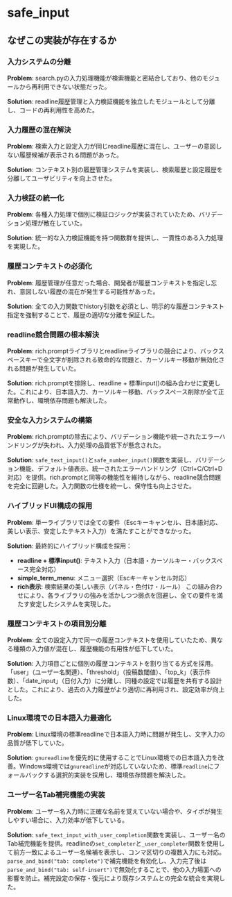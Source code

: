 # safe_input

## なぜこの実装が存在するか

### 入力システムの分離
**Problem**: search.pyの入力処理機能が検索機能と密結合しており、他のモジュールから再利用できない状態だった。

**Solution**: readline履歴管理と入力検証機能を独立したモジュールとして分離し、コードの再利用性を高めた。

### 入力履歴の混在解決
**Problem**: 検索入力と設定入力が同じreadline履歴に混在し、ユーザーの意図しない履歴候補が表示される問題があった。

**Solution**: コンテキスト別の履歴管理システムを実装し、検索履歴と設定履歴を分離してユーザビリティを向上させた。

### 入力検証の統一化
**Problem**: 各種入力処理で個別に検証ロジックが実装されていたため、バリデーション処理が散在していた。

**Solution**: 統一的な入力検証機能を持つ関数群を提供し、一貫性のある入力処理を実現した。

### 履歴コンテキストの必須化
**Problem**: 履歴管理が任意だった場合、開発者が履歴コンテキストを指定し忘れ、意図しない履歴の混在が発生する可能性があった。

**Solution**: 全ての入力関数でhistory引数を必須とし、明示的な履歴コンテキスト指定を強制することで、履歴の適切な分離を保証した。

### readline競合問題の根本解決
**Problem**: rich.promptライブラリとreadlineライブラリの競合により、バックスペースキーで全文字が削除される致命的な問題と、カーソルキー移動が無効化される問題が発生していた。

**Solution**: rich.promptを排除し、readline + 標準input()の組み合わせに変更した。これにより、日本語入力、カーソルキー移動、バックスペース削除が全て正常動作し、環境依存問題も解決した。

### 安全な入力システムの構築
**Problem**: rich.promptの除去により、バリデーション機能や統一されたエラーハンドリングが失われ、入力処理の品質低下が懸念された。

**Solution**: `safe_text_input()`と`safe_number_input()`関数を実装し、バリデーション機能、デフォルト値表示、統一されたエラーハンドリング（Ctrl+C/Ctrl+D対応）を提供。rich.promptと同等の機能性を維持しながら、readline競合問題を完全に回避した。入力関数の仕様を統一し、保守性も向上させた。

### ハイブリッドUI構成の採用
**Problem**: 単一ライブラリでは全ての要件（Escキーキャンセル、日本語対応、美しい表示、安定したテキスト入力）を満たすことができなかった。

**Solution**: 最終的にハイブリッド構成を採用：
- **readline + 標準input()**: テキスト入力（日本語・カーソルキー・バックスペース完全対応）
- **simple_term_menu**: メニュー選択（Escキーキャンセル対応）
- **rich表示**: 検索結果の美しい表示（パネル・色付け・ルール）
この組み合わせにより、各ライブラリの強みを活かしつつ弱点を回避し、全ての要件を満たす安定したシステムを実現した。

### 履歴コンテキストの項目別分離
**Problem**: 全ての設定入力で同一の履歴コンテキストを使用していたため、異なる種類の入力値が混在し、履歴機能の有用性が低下していた。

**Solution**: 入力項目ごとに個別の履歴コンテキストを割り当てる方式を採用。「user」（ユーザー名関連）、「threshold」（投稿数閾値）、「top_k」（表示件数）、「date_input」（日付入力）に分離し、同種の設定では履歴を共有する設計とした。これにより、過去の入力履歴がより適切に再利用され、設定効率が向上した。

### Linux環境での日本語入力最適化
**Problem**: Linux環境の標準readlineで日本語入力時に問題が発生し、文字入力の品質が低下していた。

**Solution**: `gnureadline`を優先的に使用することでLinux環境での日本語入力を改善。Windows環境では`gnureadline`が対応していないため、標準`readline`にフォールバックする選択的実装を採用し、環境依存問題を解決した。

### ユーザー名Tab補完機能の実装
**Problem**: ユーザー名入力時に正確な名前を覚えていない場合や、タイポが発生しやすい場合に、入力効率が低下している。

**Solution**: `safe_text_input_with_user_completion`関数を実装し、ユーザー名のTab補完機能を提供。readlineの`set_completer`と`_user_completer`関数を使用して前方一致によるユーザー名候補を表示し、コンマ区切りの複数入力にも対応。`parse_and_bind("tab: complete")`で補完機能を有効化し、入力完了後は`parse_and_bind("tab: self-insert")`で無効化することで、他の入力場面への影響を防止。補完設定の保存・復元により既存システムとの完全な統合を実現した。
